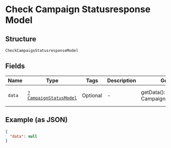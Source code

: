 
# Check Campaign Statusresponse Model

## Structure

`CheckCampaignStatusresponseModel`

## Fields

| Name | Type | Tags | Description | Getter | Setter |
|  --- | --- | --- | --- | --- | --- |
| `data` | [`?CampaignStatusModel`](../../doc/models/campaign-status-model.md) | Optional | - | getData(): ?CampaignStatusModel | setData(?CampaignStatusModel data): void |

## Example (as JSON)

```json
{
  "data": null
}
```


